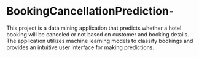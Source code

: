 # BookingCancellationPrediction-


This project is a data mining application that predicts whether a hotel booking will be canceled or not based on customer and booking details. The application utilizes machine learning models to classify bookings and provides an intuitive user interface for making predictions.
